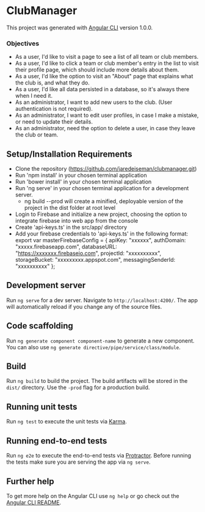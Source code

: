 # ClubManager

This project was generated with [Angular CLI](https://github.com/angular/angular-cli) version 1.0.0.


### Objectives
* As a user, I'd like to visit a page to see a list of all team or club members.
* As a user, I'd like to click a team or club member's entry in the list to visit their profile page, which should include more details about them.
* As a user, I'd like the option to visit an "About" page that explains what the club is, and what they do.
* As a user, I'd like all data persisted in a database, so it's always there when I need it.
* As an administrator, I want to add new users to the club. (User authentication is not required).
* As an administrator, I want to edit user profiles, in case I make a mistake, or need to update their details.
* As an administrator, need the option to delete a user, in case they leave the club or team.

## Setup/Installation Requirements

* Clone the repository (https://github.com/jaredeiseman/clubmanager.git)
* Run 'npm install' in your chosen terminal application
* Run 'bower install' in your chosen terminal application
* Run 'ng serve' in your chosen terminal application for a development server.
  * ng build --prod will create a minified, deployable version of the project in the dist folder at root level
* Login to Firebase and initialize a new project, choosing the option to integrate firebase into web app from the console
* Create 'api-keys.ts' in the src/app/ directory
* Add your firebase credentials to 'api-keys.ts' in the following format:
export var masterFirebaseConfig = {
  apiKey: "xxxxxx",
  authDomain: "xxxxx.firebaseapp.com",
  databaseURL: "https://xxxxxxx.firebaseio.com",
  projectId: "xxxxxxxxxx",
  storageBucket: "xxxxxxxxx.appspot.com",
  messagingSenderId: "xxxxxxxxxx"
};

## Development server

Run `ng serve` for a dev server. Navigate to `http://localhost:4200/`. The app will automatically reload if you change any of the source files.

## Code scaffolding

Run `ng generate component component-name` to generate a new component. You can also use `ng generate directive/pipe/service/class/module`.

## Build

Run `ng build` to build the project. The build artifacts will be stored in the `dist/` directory. Use the `-prod` flag for a production build.

## Running unit tests

Run `ng test` to execute the unit tests via [Karma](https://karma-runner.github.io).

## Running end-to-end tests

Run `ng e2e` to execute the end-to-end tests via [Protractor](http://www.protractortest.org/).
Before running the tests make sure you are serving the app via `ng serve`.

## Further help

To get more help on the Angular CLI use `ng help` or go check out the [Angular CLI README](https://github.com/angular/angular-cli/blob/master/README.md).
